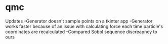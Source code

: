 # qmc
Updates
-Generator doesn't sample points on a tkinter app
-Generator works faster because of an issue with calculating force each time particle's coordinates are recalculated
-Compared Sobol sequence discreapncy to ours
